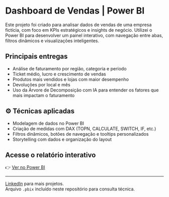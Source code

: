 #  Dashboard de Vendas | Power BI

Este projeto foi criado para analisar dados de vendas de uma empresa fictícia, com foco em KPIs estratégicos e insights de negócio. Utilizei o Power BI para desenvolver um painel interativo, com navegação entre abas, filtros dinâmicos e visualizações inteligentes.

##  Principais entregas

- Análise de faturamento por região, categoria e período
- Ticket médio, lucro e crescimento de vendas
- Produtos mais vendidos e lojas com maior desempenho
- Devoluções por local e mês
- Uso da Árvore de Decomposição com IA para entender os fatores que mais impactam o faturamento

## ⚙ Técnicas aplicadas

- Modelagem de dados no Power BI
- Criação de medidas com DAX (TOPN, CALCULATE, SWITCH, IF, etc.)
- Filtros dinâmicos, botões de navegação e tooltips personalizados
- Storytelling com dados e organização do layout

##  Acesse o relatório interativo

👉 [Ver no Power BI](https://app.powerbi.com/groups/me/reports/8f0b791c-d0dc-4744-9ead-b1f52c4594f2/196b3b5a4165956d55f5?redirectedFromSignup=1&experience=power-bi&bookmarkGuid=a0a84478f00be3623c96)

---

 [LinkedIn](https://www.linkedin.com/in/cintia-psandrade) para mais projetos.<br>
 Arquivo `.pbix` incluído neste repositório para consulta técnica.  
